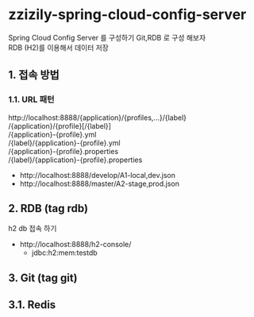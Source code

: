 # zzizily-spring-cloud-config-server
Spring Cloud Config Server 를 구성하기 Git,RDB 로 구성 해보자  
RDB (H2)를 이용해서 데이터 저장

## 1. 접속 방법 
### 1.1. URL 패턴
http://localhost:8888/{application}/{profiles,...}/{label}  
/{application}/{profile}[/{label}]  
/{application}-{profile}.yml  
/{label}/{application}-{profile}.yml  
/{application}-{profile}.properties  
/{label}/{application}-{profile}.properties  

- http://localhost:8888/develop/A1-local,dev.json
- http://localhost:8888/master/A2-stage,prod.json

## 2. RDB (tag rdb)
h2 db 접속 하기  
- http://localhost:8888/h2-console/
  - jdbc:h2:mem:testdb
  
## 3. Git (tag git)

## 3.1. Redis
